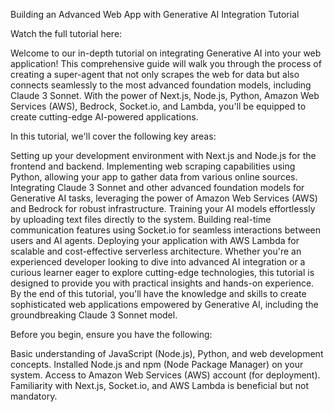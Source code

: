 Building an Advanced Web App with Generative AI Integration Tutorial

Watch the full tutorial here:

Welcome to our in-depth tutorial on integrating Generative AI into your web application! This comprehensive guide will walk you through the process of creating a super-agent that not only scrapes the web for data but also connects seamlessly to the most advanced foundation models, including Claude 3 Sonnet. With the power of Next.js, Node.js, Python, Amazon Web Services (AWS), Bedrock, Socket.io, and Lambda, you'll be equipped to create cutting-edge AI-powered applications.


In this tutorial, we'll cover the following key areas:

Setting up your development environment with Next.js and Node.js for the frontend and backend.
Implementing web scraping capabilities using Python, allowing your app to gather data from various online sources.
Integrating Claude 3 Sonnet and other advanced foundation models for Generative AI tasks, leveraging the power of Amazon Web Services (AWS) and Bedrock for robust infrastructure.
Training your AI models effortlessly by uploading text files directly to the system.
Building real-time communication features using Socket.io for seamless interactions between users and AI agents.
Deploying your application with AWS Lambda for scalable and cost-effective serverless architecture.
Whether you're an experienced developer looking to dive into advanced AI integration or a curious learner eager to explore cutting-edge technologies, this tutorial is designed to provide you with practical insights and hands-on experience. By the end of this tutorial, you'll have the knowledge and skills to create sophisticated web applications empowered by Generative AI, including the groundbreaking Claude 3 Sonnet model.


Before you begin, ensure you have the following:

Basic understanding of JavaScript (Node.js), Python, and web development concepts.
Installed Node.js and npm (Node Package Manager) on your system.
Access to Amazon Web Services (AWS) account (for deployment).
Familiarity with Next.js, Socket.io, and AWS Lambda is beneficial but not mandatory.


